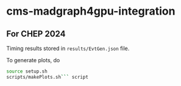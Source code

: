 # cms-madgraph4gpu-integration

## For CHEP 2024
Timing results stored in ```results/EvtGen.json``` file.

To generate plots, do 
```bash
source setup.sh
scripts/makePlots.sh``` script
```
